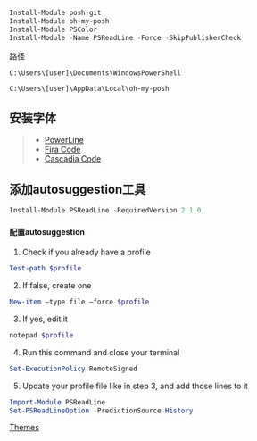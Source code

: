 ```powershell
Install-Module posh-git
Install-Module oh-my-posh
Install-Module PSColor
Install-Module -Name PSReadLine -Force -SkipPublisherCheck
```

路径
```
C:\Users\[user]\Documents\WindowsPowerShell
```


```
C:\Users\[user]\AppData\Local\oh-my-posh
```

## 安装字体
> * [PowerLine](https://github.com/powerline/fonts)
> * [Fira Code](https://github.com/tonsky/FiraCode)
> * [Cascadia Code](https://github.com/microsoft/cascadia-code)

## 添加autosuggestion工具
```powershell
Install-Module PSReadLine -RequiredVersion 2.1.0
```
#### 配置autosuggestion
1. Check if you already have a profile
```powershell
Test-path $profile
```
2. If false, create one
```powershell
New-item –type file –force $profile
```
3. If yes, edit it
```powershell
notepad $profile
```
4. Run this command and close your terminal
```powershell
Set-ExecutionPolicy RemoteSigned
```
5. Update your profile file like in step 3, and add those lines to it
```powershell
Import-Module PSReadLine
Set-PSReadLineOption -PredictionSource History
```


[Themes](https://ohmyposh.dev/docs/themes)

